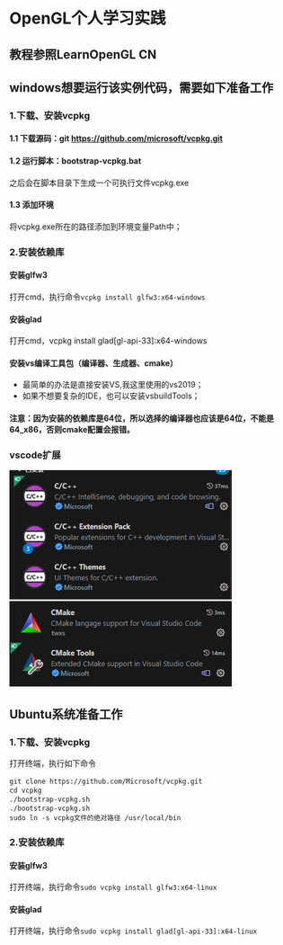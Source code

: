 # OpenGL个人学习实践

## 教程参照LearnOpenGL CN

## windows想要运行该实例代码，需要如下准备工作

### 1.下载、安装vcpkg

#### 1.1 下载源码：git https://github.com/microsoft/vcpkg.git
#### 1.2 运行脚本：bootstrap-vcpkg.bat
之后会在脚本目录下生成一个可执行文件vcpkg.exe
#### 1.3 添加环境
将vcpkg.exe所在的路径添加到环境变量Path中；

### 2.安装依赖库

#### 安装glfw3
打开cmd，执行命令```vcpkg install glfw3:x64-windows```
#### 安装glad
打开cmd，vcpkg install glad[gl-api-33]:x64-windows

#### 安装vs编译工具包（编译器、生成器、cmake）

- 最简单的办法是直接安装VS,我这里使用的vs2019；
- 如果不想要复杂的IDE，也可以安装vsbuildTools；

#### 注意：因为安装的依赖库是64位，所以选择的编译器也应该是64位，不能是64_x86，否则cmake配置会报错。

### vscode扩展
![](vscode扩展.png)
![vscode扩展2](image.png)

## Ubuntu系统准备工作

### 1.下载、安装vcpkg

打开终端，执行如下命令
```shell
git clone https://github.com/Microsoft/vcpkg.git
cd vcpkg
./bootstrap-vcpkg.sh
./bootstrap-vcpkg.sh
sudo ln -s vcpkg文件的绝对路径 /usr/local/bin
```

### 2.安装依赖库

#### 安装glfw3
打开终端，执行命令```sudo vcpkg install glfw3:x64-linux```
#### 安装glad
打开终端，执行命令```sudo vcpkg install glad[gl-api-33]:x64-linux```
